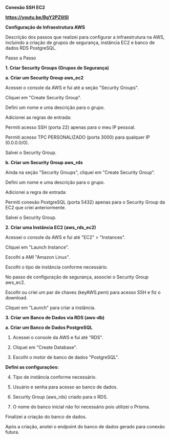 <b> Conexão SSH EC2 </b>

<b>https://youtu.be/BgY2PZliISI </b>

<b> Configuração de Infraestrutura AWS </b>

Descrição dos passos que realizei para configurar a infraestrutura na AWS, incluindo a criação de grupos de segurança, instância EC2 e banco de dados RDS PostgreSQL.

Passo a Passo

<b> 1. Criar Security Groups (Grupos de Segurança) </b>

<b> a. Criar um Security Group aws_ec2 </b>

Acessei o console da AWS e fui até a seção "Security Groups".

Cliquei em "Create Security Group".

Defini um nome e uma descrição para o grupo.

Adicionei as regras de entrada:

Permiti acesso SSH (porta 22) apenas para o meu IP pessoal.

Permiti acesso TPC PERSONALIZADO (porta 3000) para qualquer IP (0.0.0.0/0).

Salvei o Security Group.

<b> b. Criar um Security Group aws_rds </b>

Ainda na seção "Security Groups", cliquei em "Create Security Group".

Defini um nome e uma descrição para o grupo.

Adicionei a regra de entrada:

Permiti conexão PostgreSQL (porta 5432) apenas para o Security Group da EC2 que criei anteriormente.

Salvei o Security Group.

<b> 2. Criar uma Instância EC2 (aws_rds_ec2) </b>

Acessei o console da AWS e fui até "EC2" > "Instances".

Cliquei em "Launch Instance".

Escolhi a AMI "Amazon Linux".

Escolhi o tipo de instância conforme necessário.

No passo de configuração de segurança, associei o Security Group aws_ec2.

Escolhi ou criei um par de chaves (keyAWS.pem) para acesso SSH e fiz o download.

Cliquei em "Launch" para criar a instância.

<b> 3. Criar um Banco de Dados via RDS (aws-db) </b>

<b> a. Criar um Banco de Dados PostgreSQL </b>

1. Acessei o console da AWS e fui até "RDS".

2. Cliquei em "Create Database".

3. Escolhi o motor de banco de dados "PostgreSQL".

<b> Defini as configurações: </b>

4. Tipo de instância conforme necessário.

5. Usuário e senha para acesso ao banco de dados.

6. Security Group (aws_rds) criado para o RDS.

7. O nome do banco inicial não foi necessário pois utilizei o Prisma.

Finalizei a criação do banco de dados.



Após a criação, anotei o endpoint do banco de dados gerado para conexão futura.
